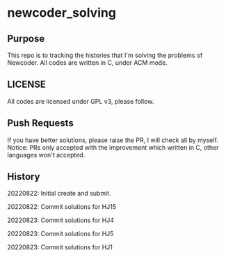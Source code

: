 # newcoder_solving

## Purpose
This repo is to tracking the histories that I'm solving the problems of Newcoder. All codes are written in C, under ACM mode. 

## LICENSE
All codes are licensed under GPL v3, please follow. 

## Push Requests
If you have better solutions, please raise the PR, I will check all by myself. Notice: PRs only accepted with the improvement which written in C, other languages won't accepted. 

## History
20220822: Initial create and submit. 

20220822: Commit solutions for HJ15

20220823: Commit solutions for HJ4

20220823: Commit solutions for HJ5

20220823: Commit solutions for HJ1